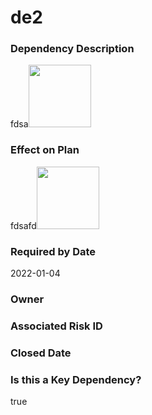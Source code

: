 

# de2

### Dependency Description


fdsa<img style="height:100px;" src="../../files/file_e00ee66743a84e64.svg">



### Effect on Plan


fdsafd<img style="height:100px;" src="../../files/file_e00ee66743a84e64.svg">



### Required by Date


2022-01-04



### Owner




### Associated Risk ID




### Closed Date




### Is this a Key Dependency?

true

